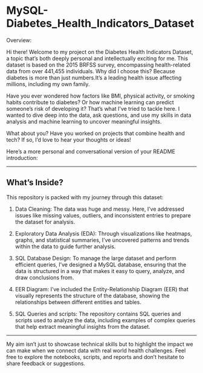 # MySQL-Diabetes_Health_Indicators_Dataset
Overview: 

Hi there! Welcome to my project on the Diabetes Health Indicators Dataset, a topic that’s both deeply personal and intellectually exciting for me. This dataset is based on the 2015 BRFSS survey, encompassing health-related data from over 441,455 individuals. Why did I choose this? Because diabetes is more than just numbers.It’s a leading health issue affecting millions, including my own family.

Have you ever wondered how factors like BMI, physical activity, or smoking habits contribute to diabetes? Or how machine learning can predict someone’s risk of developing it? That’s what I’ve tried to tackle here. I wanted to dive deep into the data, ask questions, and use my skills in data analysis and machine learning to uncover meaningful insights.

What about you? Have you worked on projects that combine health and tech? If so, I’d love to hear your thoughts or ideas!

Here’s a more personal and conversational version of your README introduction:

---

## What’s Inside?  

This repository is packed with my journey through this dataset:  

1. Data Cleaning:
 The data was huge and messy. Here, I’ve addressed issues like missing values, outliers, and inconsistent entries to prepare the dataset for analysis.

3. Exploratory Data Analysis (EDA): 
Through visualizations like heatmaps, graphs, and statistical summaries, I’ve uncovered patterns and trends within the data to guide further analysis.

4. SQL Database Design:
To manage the large dataset and perform efficient queries, I’ve designed a MySQL database, ensuring that the data is structured in a way that makes it easy to query, analyze, and draw conclusions from.

5. EER Diagram: 
I’ve included the Entity-Relationship Diagram (EER) that visually represents the structure of the database, showing the relationships between different entities and tables.

6. SQL Queries and scripts:
The repository contains SQL queries and scripts used to analyze the data, including examples of complex queries that help extract meaningful insights from the dataset.

-----
My aim isn’t just to showcase technical skills but to highlight the impact we can make when we connect data with real world health challenges. Feel free to explore the notebooks, scripts, and reports and don’t hesitate to share feedback or suggestions.


